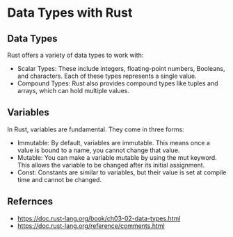 # Data Types with Rust

## Data Types
Rust offers a variety of data types to work with:
- Scalar Types: These include integers, floating-point numbers, Booleans, and characters. Each of these types represents a single value.
- Compound Types: Rust also provides compound types like tuples and arrays, which can hold multiple values.

## Variables
In Rust, variables are fundamental. They come in three forms:
- Immutable: By default, variables are immutable. This means once a value is bound to a name, you cannot change that value.
- Mutable: You can make a variable mutable by using the mut keyword. This allows the variable to be changed after its initial assignment.
- Const: Constants are similar to variables, but their value is set at compile time and cannot be changed.


## Refernces
- https://doc.rust-lang.org/book/ch03-02-data-types.html
- https://doc.rust-lang.org/reference/comments.html
